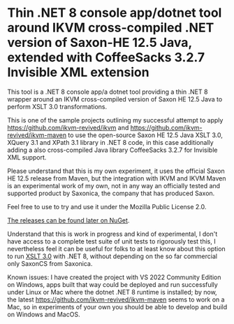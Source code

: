 ﻿# Thin .NET 8 console app/dotnet tool around IKVM cross-compiled .NET version of Saxon-HE 12.5 Java, extended with CoffeeSacks 3.2.7 Invisible XML extension
This tool is a .NET 8 console app/a dotnet tool providing a thin .NET 8 wrapper around an IKVM cross-compiled version of Saxon HE 12.5 Java to perform XSLT 3.0 transformations.

This is one of the sample projects outlining my successful attempt to apply https://github.com/ikvm-revived/ikvm and
https://github.com/ikvm-revived/ikvm-maven to use the open-source Saxon HE 12.5 Java XSLT 3.0, XQuery 3.1 and XPath 3.1 library in .NET 8 code, in this case additionally adding a also cross-compiled Java library CoffeeSacks 3.2.7 for Invisible XML support.

Please understand that this is my own experiment, it uses the official Saxon HE 12.5 release from Maven, but the integration with IKVM and IKVM Maven is an experimental work of my own, not in any way an officially tested and supported product by Saxonica, the company that has produced Saxon.

Feel free to use to try and use it under the Mozilla Public License 2.0. 

[The releases can be found later on NuGet](https://www.nuget.org/packages/SaxonHE12NetIXslt/).

Understand that this is work in progress and kind of experimental, I don't have access to a complete test suite of unit tests to rigorously test this, I nevertheless feel it can be useful for folks to at least know about this option to run [XSLT 3.0](https://www.w3.org/TR/xslt-30/) with .NET 8, without depending on the so far commercial only SaxonCS from Saxonica.

Known issues: I have created the project with VS 2022 Community Edition on Windows, apps built that way could be deployed and run successfully under Linux or Mac where the dotnet .NET 8 runtime is installed; by now, the latest https://github.com/ikvm-revived/ikvm-maven seems to work on a Mac, so in experiments of your own you should be able to develop and build on Windows and MacOS.